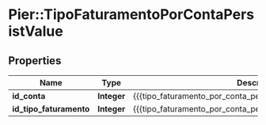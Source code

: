 # Pier::TipoFaturamentoPorContaPersistValue

## Properties
Name | Type | Description | Notes
------------ | ------------- | ------------- | -------------
**id_conta** | **Integer** | {{{tipo_faturamento_por_conta_persist_id_conta_value}}} | 
**id_tipo_faturamento** | **Integer** | {{{tipo_faturamento_por_conta_persist_id_tipo_faturamento_value}}} | 


